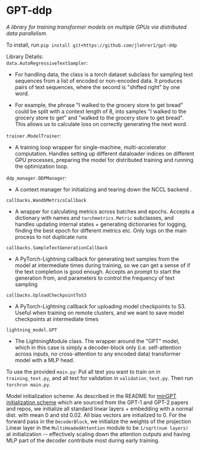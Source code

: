 # GPT-ddp

*A library for training transformer models on multiple GPUs via distributed data parallelism.*

To install, run
`pip install git+https://github.com/jlehrer1/gpt-ddp`

Library Details:  
`data.AutoRegressiveTextSampler`:  
- For handling data, the class is a torch dataset subclass for sampling text sequences from a list of encoded or non-encoded data. It produces pairs of text sequences, where the second is "shifted right" by one word.

- For example, the phrase "I walked to the grocery store to get bread" could be split with a context length of 8, into samples "I walked to the grocery store to get" and "walked to the grocery store to get bread". This allows us to calculate loss on correctly generating the next word.

`trainer.ModelTrainer`:  
- A training loop wrapper for single-machine, multi-accelerator computation. Handles setting up different dataloader indices on different GPU processes, preparing the model for distributed training and running the optimization loop.

`ddp_manager.DDPManager`:  
- A context manager for initializing and tearing down the NCCL backend .

`callbacks.WandbMetricsCallback`  
- A wrapper for calculating metrics across batches and epochs. Accepts a dictionary with names and `torchmetrics.Metric` subclasses, and handles updating internal states + generating dictionaries for logging, finding the best epoch for different metrics etc. Only logs on the main process to not duplicate runs

`callbacks.SampleTextGenerationCallback`
- A PyTorch-Lightning callback for generating text samples from the model at intermediate times during training, so we can get a sense of if the text completion is good enough. Accepts an prompt to start the generation from, and parameters to control the frequency of text sampling

`callbacks.UploadCheckpointToS3`
- A PyTorch-Lightning callback for uploading model checkpoints to S3. Useful when training on remote clusters, and we want to save model checkpoints at intermediate times

`lightning_model.GPT`
- The LightningModule class. The wrapper around the "GPT" model, which in this case is simply a decoder-block only (i.e. self-attention across inputs, no cross-attention to any encoded data) transformer model with a MLP head.

To use the provided `main.py`:
Put all text you want to train on in `training_text.py`, and all text for validation in `validation_text.py`. Then run `torchrun main.py`.

Model initialization scheme:
As described in the README for [minGPT initialization scheme](https://github.com/karpathy/minGPT/blob/master/README.md) which are sourced from the GPT-1 and GPT-2 papers and repos, we initialize all standard linear layers + embedding with a normal dist. with mean 0 and std 0.02. All bias vectors are initialized to 0. For the forward pass in the `DecoderBlock`, we initialize the weights of the projection Linear layer in the `MultiHeadedAttention` module to be `1/sqrt(num layers)` at initialization -- effectively scaling down the attention outputs and having MLP part of the decoder contribute most during early training. 
